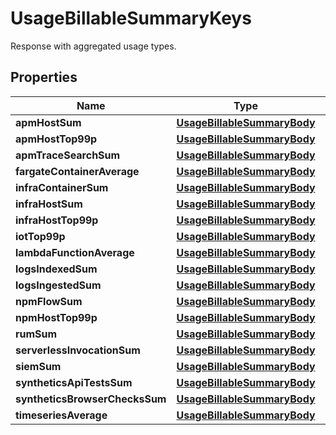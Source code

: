 

# UsageBillableSummaryKeys

Response with aggregated usage types.

## Properties

Name | Type | Description | Notes
------------ | ------------- | ------------- | -------------
**apmHostSum** | [**UsageBillableSummaryBody**](UsageBillableSummaryBody.md) |  |  [optional]
**apmHostTop99p** | [**UsageBillableSummaryBody**](UsageBillableSummaryBody.md) |  |  [optional]
**apmTraceSearchSum** | [**UsageBillableSummaryBody**](UsageBillableSummaryBody.md) |  |  [optional]
**fargateContainerAverage** | [**UsageBillableSummaryBody**](UsageBillableSummaryBody.md) |  |  [optional]
**infraContainerSum** | [**UsageBillableSummaryBody**](UsageBillableSummaryBody.md) |  |  [optional]
**infraHostSum** | [**UsageBillableSummaryBody**](UsageBillableSummaryBody.md) |  |  [optional]
**infraHostTop99p** | [**UsageBillableSummaryBody**](UsageBillableSummaryBody.md) |  |  [optional]
**iotTop99p** | [**UsageBillableSummaryBody**](UsageBillableSummaryBody.md) |  |  [optional]
**lambdaFunctionAverage** | [**UsageBillableSummaryBody**](UsageBillableSummaryBody.md) |  |  [optional]
**logsIndexedSum** | [**UsageBillableSummaryBody**](UsageBillableSummaryBody.md) |  |  [optional]
**logsIngestedSum** | [**UsageBillableSummaryBody**](UsageBillableSummaryBody.md) |  |  [optional]
**npmFlowSum** | [**UsageBillableSummaryBody**](UsageBillableSummaryBody.md) |  |  [optional]
**npmHostTop99p** | [**UsageBillableSummaryBody**](UsageBillableSummaryBody.md) |  |  [optional]
**rumSum** | [**UsageBillableSummaryBody**](UsageBillableSummaryBody.md) |  |  [optional]
**serverlessInvocationSum** | [**UsageBillableSummaryBody**](UsageBillableSummaryBody.md) |  |  [optional]
**siemSum** | [**UsageBillableSummaryBody**](UsageBillableSummaryBody.md) |  |  [optional]
**syntheticsApiTestsSum** | [**UsageBillableSummaryBody**](UsageBillableSummaryBody.md) |  |  [optional]
**syntheticsBrowserChecksSum** | [**UsageBillableSummaryBody**](UsageBillableSummaryBody.md) |  |  [optional]
**timeseriesAverage** | [**UsageBillableSummaryBody**](UsageBillableSummaryBody.md) |  |  [optional]



